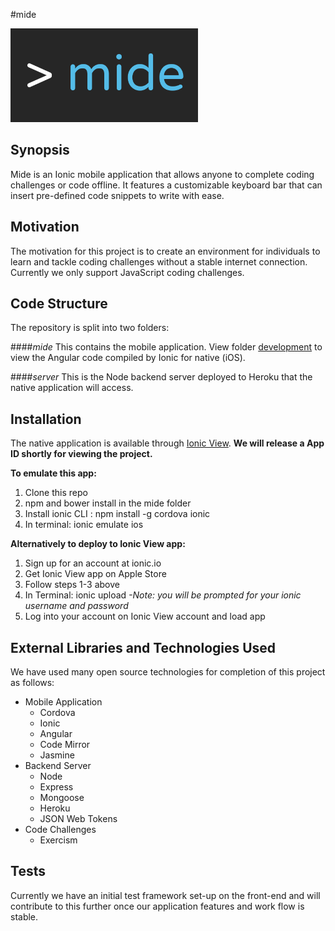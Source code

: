 #mide

<img src="./mide/development/img/mide_logo_300x150.png" width="300px"/>

## Synopsis

Mide is an Ionic mobile application that allows anyone to complete coding challenges or code offline. It features a customizable keyboard bar that can insert pre-defined code snippets to write with ease.

## Motivation

The motivation for this project is to create an environment for individuals to learn and tackle coding challenges without a stable internet connection. Currently we only support JavaScript coding challenges.

## Code Structure

The repository is split into two folders: 

####_mide_
This contains the mobile application. View folder <a href="https://github.com/RichardBansal/mide/tree/development/mide/development" target="_blank">development</a> to view the Angular code compiled by Ionic for native (iOS).

####_server_
This is the Node backend server deployed to Heroku that the native application will access.

## Installation

The native application is available through <a href="http://view.ionic.io/" target="_blank">Ionic View</a>. **We will release a App ID shortly for viewing the project.**

**To emulate this app:**

1. Clone this repo
2. npm and bower install in the mide folder
3. Install ionic CLI : npm install -g cordova ionic
4. In terminal: ionic emulate ios

**Alternatively to deploy to Ionic View app:**

1. Sign up for an account at ionic.io
2. Get Ionic View app on Apple Store
3. Follow steps 1-3 above
4. In Terminal: ionic upload _-Note: you will be prompted for your ionic username and password_
5. Log into your account on Ionic View account and load app

## External Libraries and Technologies Used

We have used many open source technologies for completion of this project as follows:
* Mobile Application
  * Cordova  
  * Ionic
  * Angular
  * Code Mirror
  * Jasmine
* Backend Server
  * Node
  * Express
  * Mongoose
  * Heroku
  * JSON Web Tokens
* Code Challenges
  * Exercism

## Tests

Currently we have an initial test framework set-up on the front-end and will contribute to this further once our application features and work flow is stable.
